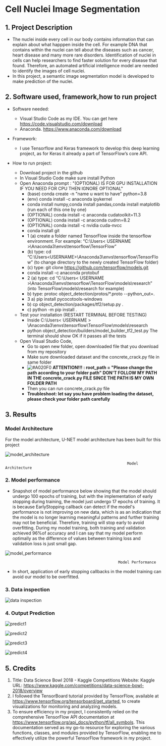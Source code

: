 # Cell Nuclei Image Segmentation


## 1. Project Description
  * The nuclei inside every cell in our body contains information that can explain about what happpen inside the cell. For example DNA that contains within the nuclei can tell about the diseases such as cancer, heart disease and many more rare disorders. Identification of nuclei in cells can help researchers to find faster solution for every disease that found. Therefore, an automated artificial intelligence model are needed to identify the images of cell nuclei.
  * In this project, a semantic image segmentation model is developed to make prediction of the nuclei. 

  

## 2. Software used, framework,how to run project
   * Software needed:
     * Visual Studio Code as my IDE. You can get here https://code.visualstudio.com/download
     * Anaconda. https://www.anaconda.com/download

   * Framework:
     * I use Tensorflow and Keras framework to develop this deep learning project, as for Keras it already a part of TensorFlow’s core API.
   
   * How to run project:
     * Download project in the github
     * In Visual Studio Code make sure install Python
     * Open Anaconda prompt : "(OPTIONAL) IS FOR GPU INSTALLATION IF YOU NEED FOR CPU THEN IGNORE OPTIONAL"
        * (base) conda create -n "name u want to have" python=3.8
        * (env) conda install -c anaconda ipykernel
        * conda install numpy,conda install pandas,conda install matplotlib (run each of this one by one)
        * (OPTIONAL) conda install -c anaconda cudatoolkit=11.3
        * (OPTIONAL) conda install -c anaconda cudnn=8.2
        * (OPTIONAL) conda install -c nvidia cuda-nvcc
        * conda install git
        * 1 (a) create a folder named TensorFlow inside the tensorflow environment. For example: “C:\Users\< USERNAME >\Anaconda3\envs\tensorflow\TensorFlow”
        * (b) type: cd “C:\Users\<USERNAME>\Anaconda3\envs\tensorflow\TensorFlow” (to change directory to the newly created TensorFlow folder) 
        * (c) type: git clone https://github.com/tensorflow/models.git
        * conda install -c anaconda protobuf
        * 2 (a) type: cd “C:\Users\< USERNAME >\Anaconda3\envs\tensorflow\TensorFlow\models\research” (into TensorFlow\models\research for example)
        * b) type: protoc object_detection/protos/*.proto --python_out=.
        * 3 a) pip install pycocotools-windows
        * b) cp object_detection/packages/tf2/setup.py .
        * c) python -m pip install .
      * Test your installation (RESTART TERMINAL BEFORE TESTING)  
         * Inside C:\Users\< USERNAME > \Anaconda3\envs\tensorflow\TensorFlow\models\research
         * python object_detection/builders/model_builder_tf2_test.py The terminal should show OK if it passes all the tests
       * Open Visual Studio Code, 
         * Go to open new folder, open downloaded file that you download from my repository
         * Make sure downloaded dataset and the concrete_crack.py file in same folder
         * ![ #A020F0](https://placehold.co/15x15/A020F0/A020F0.png) **ATTENTION!!! : root_path = "Please change the path according to your folder path" DON'T FOLLOW MY PATH IN THE concrete_crack.py FILE SINCE THE PATH IS MY OWN FOLDER PATH**       
         * Then you can run concrete_crack.py file
         * **Troubleshoot: let say you have problem loading the dataset, please check your folder path carefully**
         

 
 
## 3. Results
### Model Architecture
For the model architecture, U-NET model architecture has been built for this project 

![model_architecture](https://github.com/dalila28/nuclei_image_segmentation/blob/main/images/architecture.png)

                                                           Model Architecture


### 2. Model performance



   * Snapshot of model performance below showing that the model should undergo 100 epochs of training, but with the implementation of early stopping during training, the model just undergo 17 epochs of training. It is because  EarlyStopping callback can detect if the model's performance is not improving on new data, which is as an indication that the model is no longer learning meaningful patterns and further training may not be beneficial. Therefore, training will stop early to avoid overfitting. During my model training, both training and validation achieved 96%of accuracy and I can say that my model perform optimally as the difference of values between training loss and validation loss is just small gap.
   

![model_performance](https://github.com/dalila28/nuclei_image_segmentation/blob/main/images/model_performance.png)

                                                       Model Performance


  *   In short, application of early stopping callbacks in the model training can avoid our model to be overfitted.
  


### 3. Data inspection


![data inspection](https://github.com/dalila28/nuclei_image_segmentation/blob/main/images/data_inspection.png)


### 4. Output Prediction

![predict1](https://github.com/dalila28/nuclei_image_segmentation/blob/main/images/predict1.png)



![predict2](https://github.com/dalila28/nuclei_image_segmentation/blob/main/images/predict2.png)



![predict3](https://github.com/dalila28/nuclei_image_segmentation/blob/main/images/predict3.png)




![predict4](https://github.com/dalila28/nuclei_image_segmentation/blob/main/images/predict4.png)


                                                      


## 5. Credits
1. Title: Data Science Bowl 2018 - Kaggle Competitions
   Website: Kaggle
   URL: https://www.kaggle.com/competitions/data-science-bowl-2018/overview
2. I followed the TensorBoard tutorial provided by TensorFlow, available at https://www.tensorflow.org/tensorboard/get_started, to create visualizations for monitoring and analyzing models.
3. To ensure efficiency in my project, I consistently relied on the comprehensive TensorFlow API documentation at https://www.tensorflow.org/api_docs/python/tf/all_symbols. This documentation served as my go-to resource for exploring the various functions, classes, and modules provided by TensorFlow, enabling me to effectively utilize the powerful TensorFlow framework in my project.
